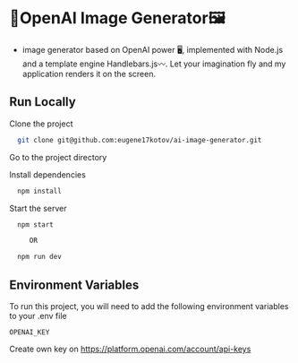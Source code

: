 # 🧠OpenAI Image Generator🖼️

  - image generator based on OpenAI power 🖥️, implemented with Node.js and a template engine Handlebars.js〰️. Let your imagination fly and my application renders it on the screen.

## Run Locally

Clone the project

```bash
  git clone git@github.com:eugene17kotov/ai-image-generator.git
```

Go to the project directory

Install dependencies

```bash
  npm install
```

Start the server

```bash
  npm start

     OR

  npm run dev
```


## Environment Variables

To run this project, you will need to add the following environment variables to your .env file

`OPENAI_KEY`

Create own key on 
https://platform.openai.com/account/api-keys

